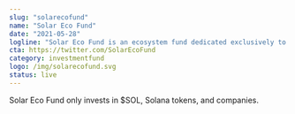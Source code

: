 ```yaml
---
slug: "solarecofund"
name: "Solar Eco Fund"
date: "2021-05-28"
logline: "Solar Eco Fund is an ecosystem fund dedicated exclusively to Solana and its projects."
cta: https://twitter.com/SolarEcoFund
category: investmentfund
logo: /img/solarecofund.svg
status: live
---
```


Solar Eco Fund only invests in $SOL, Solana tokens, and companies.
